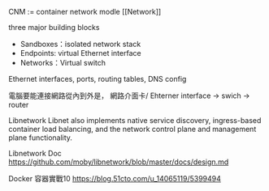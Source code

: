 CNM := container network modle
[[Network]]



three major building blocks
- Sandboxes：isolated network stack
- Endpoints: virtual Ethernet interface
- Networks：Virtual switch

Ethernet interfaces, ports, routing tables, DNS config

電腦要能連接網路從內到外是，
網路介面卡/ Ehterner interface → swich → router

Libnetwork 
Libnet also implements native service discovery, ingress-based container load balancing, and the network control plane and management plane functionality.

Libnetwork Doc
https://github.com/moby/libnetwork/blob/master/docs/design.md

Docker 容器實戰10
https://blog.51cto.com/u_14065119/5399494